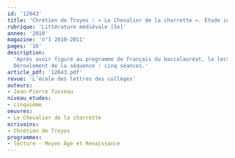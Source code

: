 ```yaml
---
id: '12043'
title: 'Chrétien de Troyes : « Le Chevalier de la charrette ». Étude intégrale, séquence'
rubrique: 'Littérature médiévale [5e]'
annee: '2010'
magazine: 'n°1 2010-2011'
pages: '16'
description: 
  'Après avoir figuré au programme de français du baccalauréat, la lecture du « Chevalier de la charrette » est maintenant recommandée au collège. Il fallait donc une nouvelle traduction, adaptée à ces jeunes lecteurs, qui leur permette de découvrir, dans son authenticité, le monde arthurien si souvent caricaturé par Hollywood. Les personnages bien typés (Méléagant est l’archétype du traître sans nuances, les nains sont laids, fourbes et méchants, les jeunes filles bienveillantes comme de bonnes fées), la variété des exploits chevaleresques, les rebondissements successifs devraient séduire les classes de cinquième, qui apprécieront l’œuvre comme un roman d’aventures.
  Déroulement de la séquence : cinq séances.'
article_pdf: '12043.pdf'
revue: 'L’école des lettres des collèges'
auteurs:
- Jean-Pierre Tusseau
niveau_etudes:
- cinquième
oeuvres:
- Le Chevalier de la charrette
ecrivains:
- Chrétien de Troyes
programmes:
- lecture - Moyen Âge et Renaissance
---
```

